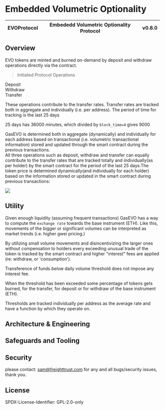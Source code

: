 # Embedded Volumetric Optionality

| EVOProtocol | Embededd Volumetric Optionality Protocol | v0.8.0 |
| ----------- | ---------------------------------------- | ----- |


## Overview

EVO tokens are minted and burned on-demand by deposit and withdraw operations directly via the contract.

> Initiated Protocol Operations

Deposit <br>
Withdraw <br>
Transfer <br>

These operations contribute to the transfer rates. Transfer rates are tracked both in aggregate and individually (i.e. per address). The period of time for tracking is the last 25 days

25 days has 36000 minutes, which divided by `block_time=4` gives 9000

GasEVO is determined both in aggregate (dynamically) and individually for each address based on transactional (i.e. volumetric transactional information) stored and updated through the smart contract during the previous transactions.
 <br>
All three operations such as deposit, withdraw and transfer can equally contribute to the transfer rates that are tracked totally and individually(as per holder) by the smart contract for the period of the last 25 days.The token price is determined dynamically(and individually for each holder) based on the information stored or updated in the smart contract during previous transactions:


![](https://raw.githubusercontent.com/gist/sambacha/2cd97b61b0a29dd18f0d12fb0029ee73/raw/67c4785230a544558263beb4ede534ad2b3a0bc4/equation.svg)


## Utility

Given enough liquidity (assuming frequent transactions) GasEVO has a way to compute the `exchange rate` towards the base instrument (ETH). Like this, movements of the bigger or significant volumes can be interpreted as market trends (i.e. higher gwei pricing.)

By utilizing small volume movements and disincentivizing the larger ones without compensation to holders every exceeding unusual trade of the token is tracked by the smart contract and higher "interest" fees are applied (re: withdraw, or 'consumption').

Transference of funds _below_ daily volume threshold does not impose any interest fee.

When the threshold has been exceeded some percentage of tokens gets burned, for the transfer, for deposit or for withdraw of the base instrument (ETH).

Thresholds are tracked individually per address as the average rate and have a function by which they operate on.

## Architecture & Engineering 

## Safeguards and Tooling

## Security

please contact: sam@freighttrust.com for any and all bugs/security issues, thank you.

## License

SPDX-License-Identifier: GPL-2.0-only
